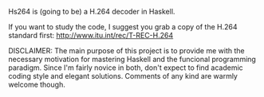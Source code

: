 Hs264 is (going to be) a H.264 decoder in Haskell.

If you want to study the code, I suggest you grab a copy of the H.264 standard first: http://www.itu.int/rec/T-REC-H.264

DISCLAIMER: The main purpose of this project is to provide me with the necessary motivation for mastering Haskell and the funcional programming paradigm. Since I'm fairly novice in both, don't expect to find academic coding style and elegant solutions. Comments of any kind are warmly welcome though.
